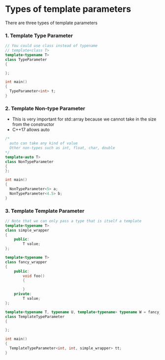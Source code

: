 # Types of template parameters
There are three types of template parameters
### 1. Template Type Parameter
```cpp
// You could use class instead of typename
// template<class T>
template<typename T>
class TypeParameter
{

};

int main()
{
  TypeParameter<int> t;
}
```
### 2. Template Non-type Parameter
- This is very important for std::array because we cannot take in the size from the constructor
- C++17 allows auto
```cpp
/*
  auto can take any kind of value
  Other non-types such as int, float, char, double
*/
template<auto T>
class NonTypeParameter
{
};

int main()
{
  NonTypeParameter<5> a;
  NonTypeParameter<4.5> b;
}
```
### 3. Template Template Parameter
```cpp
// Note that we can only pass a type that is itself a template
template<typename T>
class simple_wrapper
{
    public:
        T value;
};

template<typename T>
class fancy_wrapper
{
    public:
        void foo()
        {

        }
    private:
        T value;
};

template<typename T, typename U, template<typename> typename W = fancy_wrapper>
class TemplateTypeParameter
{

};

int main()
{
  TemplateTypeParameter<int, int, simple_wrapper> tt;
}
```